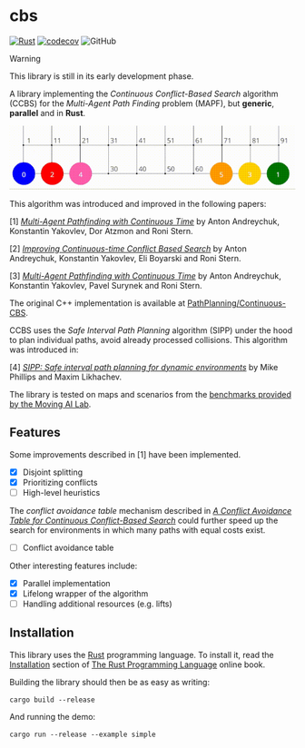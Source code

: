 # cbs

[![Rust](https://github.com/vcoppe/cbs/actions/workflows/rust.yml/badge.svg)](https://github.com/vcoppe/cbs/actions?query=workflow%3A%22Rust%22)
[![codecov](https://codecov.io/gh/vcoppe/cbs/graph/badge.svg?token=219FLVZLS6)](https://codecov.io/gh/vcoppe/cbs)
![GitHub](https://img.shields.io/github/license/vcoppe/cbs)

> [!WARNING]  
> This library is still in its early development phase.

A library implementing the *Continuous Conflict-Based Search* algorithm (CCBS) for the *Multi-Agent Path Finding* problem (MAPF), but **generic**, **parallel** and in **Rust**.

![](resources/demo.gif)

This algorithm was introduced and improved in the following papers:

[1] [*Multi-Agent Pathfinding with Continuous Time*](https://doi.org/10.24963/ijcai.2019/6) by Anton Andreychuk, Konstantin Yakovlev, Dor Atzmon and Roni Stern.

[2] [*Improving Continuous-time Conflict Based Search*](https://doi.org/10.1609/aaai.v35i13.17338) by Anton Andreychuk, Konstantin Yakovlev, Eli Boyarski and Roni Stern.

[3] [*Multi-Agent Pathfinding with Continuous Time*](https://doi.org/10.1016/j.artint.2022.103662) by Anton Andreychuk, Konstantin Yakovlev, Pavel Surynek and Roni Stern.

The original C++ implementation is available at [PathPlanning/Continuous-CBS](https://github.com/PathPlanning/Continuous-CBS).

CCBS uses the *Safe Interval Path Planning* algorithm (SIPP) under the hood to plan individual paths, avoid already processed collisions. This algorithm was introduced in:

[4] [*SIPP: Safe interval path planning for dynamic environments*](https://doi.org/10.1109/ICRA.2011.5980306) by Mike Phillips and Maxim Likhachev.

The library is tested on maps and scenarios from the [benchmarks provided by the Moving AI Lab](https://movingai.com/benchmarks/mapf/index.html).


## Features

Some improvements described in [1] have been implemented.
- [x] Disjoint splitting
- [x] Prioritizing conflicts
- [ ] High-level heuristics

The *conflict avoidance table* mechanism described in [*A Conflict Avoidance Table for Continuous Conflict-Based Search*](https://doi.org/10.1609/socs.v15i1.21780) could further speed up the search for environments in which many paths with equal costs exist.
- [ ] Conflict avoidance table

Other interesting features include:
- [x] Parallel implementation
- [x] Lifelong wrapper of the algorithm
- [ ] Handling additional resources (e.g. lifts)

## Installation

This library uses the [Rust](https://www.rust-lang.org/) programming language.
To install it, read the [Installation](https://doc.rust-lang.org/book/ch01-01-installation.html) section of [The Rust Programming Language](https://doc.rust-lang.org/book/index.html) online book.

Building the library should then be as easy as writing:
```
cargo build --release
```
And running the demo:
```
cargo run --release --example simple
```

